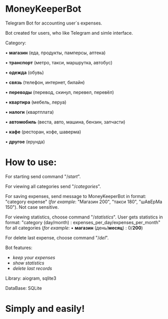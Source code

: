 
# MoneyKeeperBot

Telegram Bot for accounting user`s expenses.

Bot created for users, who like Telegram and simle interface.

Category:

• <b>магазин</b> (еда, продукты, памперсы, аптека)

• <b>транспорт</b> (метро, такси, маршрутка, автобус)

• <b>одежда</b> (обувь)

• <b>связь</b> (телефон, интернет, билайн)

• <b>переводы</b> (перевод, скинул, перевел, перевёл)

• <b>квартира</b> (мебель, леруа)

• <b>налоги</b> (квартплата)

• <b>автомобиль</b> (веста, авто, машина, бензин, запчасти)

• <b>кафе</b> (ресторан, кофе, шаверма)

• <b>другое</b> (ерунда)

# How to use:

For starting send command "/_start_".

For viewing all categories send "/_categories_".

For saving expenses, send message to MoneyKeeperBot in format: "category expense" (_for example_: "Магазин 200", "такси 180", "шАвЕрМа 150"). Not case sensitive.

For viewing statistics, choose command "/_statistics_". User gets statistics in format: "category (day/month) : expenses_per_day/expenses_per_month" for all categories (_for example_: • <b>магазин</b> (день/<b>месяц</b>) : 0/<b>200</b>)

For delete last expense, choose command "/_del_".

Bot features:

- _keep your expenses_
- _show statistics_
- _delete last records_

Library: aiogram, sqlite3

DataBase: SQLite

# Simply and easily!
